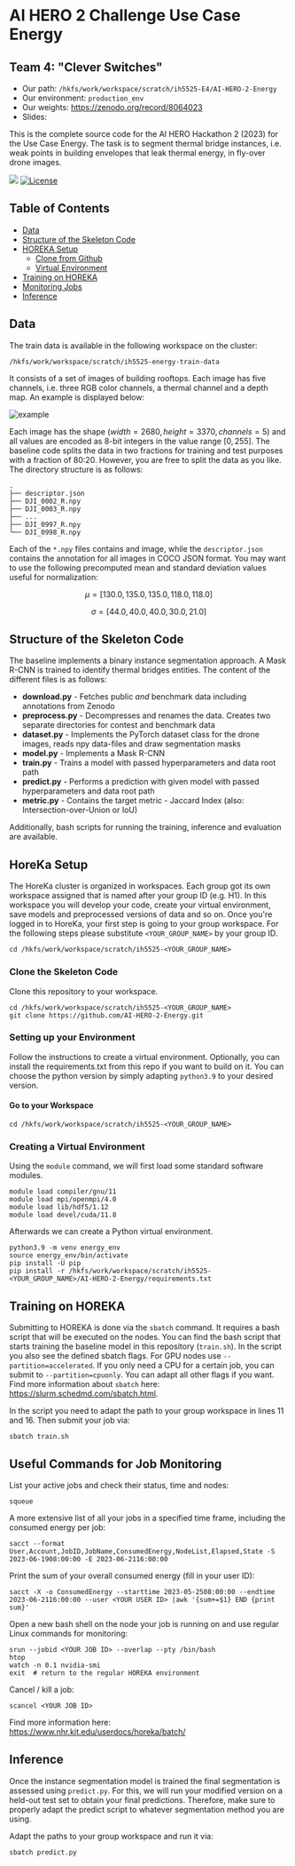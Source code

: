 # AI HERO 2 Challenge Use Case Energy

## Team 4: "Clever Switches"
- Our path: `/hkfs/work/workspace/scratch/ih5525-E4/AI-HERO-2-Energy`
- Our environment: `production_env`
- Our weights: https://zenodo.org/record/8064023
- Slides:

This is the complete source code for the AI HERO Hackathon 2 (2023) for the Use Case Energy. The task is to segment thermal bridge instances, i.e. weak points in building envelopes that leak thermal energy, in fly-over drone images.

[![](https://img.shields.io/badge/python-3.9+-blue.svg)](https://www.python.org/downloads/) [![License](https://img.shields.io/badge/License-BSD_2--Clause-orange.svg)](https://opensource.org/licenses/BSD-2-Clause)

## Table of Contents

<!--ts-->
   * [Data](#data)
   * [Structure of the Skeleton Code](#structure-of-the-skeleton-code)
   * [HOREKA Setup](#horeka-setup)
     * [Clone from Github](#clone-the-skeleton-code)
     * [Virtual Environment](#creating-a-virtual-environment)
   * [Training on HOREKA](#training-on-horeka)
   * [Monitoring Jobs](#useful-commands-for-job-monitoring)
   * [Inference](#inference)
<!--te-->

## Data

The train data is available in the following workspace on the cluster:

```
/hkfs/work/workspace/scratch/ih5525-energy-train-data
```

It consists of a set of images of building rooftops. Each image has five channels, i.e. three RGB color channels, a thermal channel and a depth map. An example is displayed below:

![example](example.png)

Each image has the shape $(width=2680, height=3370, channels=5)$ and all values are encoded as 8-bit integers in the value range $[0,255]$. The baseline code splits the data in two fractions for training and test purposes with a fraction of 80:20. However, you are free to split the data as you like. The directory structure is as follows:

```
.
├── descriptor.json
├── DJI_0002_R.npy
├── DJI_0003_R.npy
├── ...
├── DJI_0997_R.npy
└── DJI_0998_R.npy
```

Each of the `*.npy` files contains and image, while the `descriptor.json` contains the annotation for all images in COCO JSON format. You may want to use the following precomputed mean and standard deviation values useful for normalization:

$$\mu = [130.0, 135.0, 135.0, 118.0, 118.0]$$

$$\sigma = [44.0, 40.0, 40.0, 30.0, 21.0]$$

## Structure of the Skeleton Code

The baseline implements a binary instance segmentation approach. A Mask R-CNN is trained to identify thermal bridges entities. The content of the different files is as follows:

- **download.py** - Fetches public *and* benchmark data including annotations from Zenodo
- **preprocess.py** - Decompresses and renames the data. Creates two separate directories for contest and benchmark data
- **dataset.py** - Implements the PyTorch dataset class for the drone images, reads npy data-files and draw segmentation masks
- **model.py** - Implements a Mask R-CNN
- **train.py** - Trains a model with passed hyperparameters and data root path
- **predict.py** - Performs a prediction with given model with passed hyperparameters and data root path
- **metric.py** - Contains the target metric - Jaccard Index (also: Intersection-over-Union or IoU)

Additionally, bash scripts for running the training, inference and evaluation are available.

## HoreKa Setup

The HoreKa cluster is organized in workspaces. Each group got its own workspace assigned that is named after your group ID (e.g. H1). In this workspace you will develop your code, create your virtual environment, save models and preprocessed versions of data and so on. Once you're logged in to HoreKa, your first step is going to your group workspace. For the following steps please substitute `<YOUR_GROUP_NAME>` by your group ID.

```
cd /hkfs/work/workspace/scratch/ih5525-<YOUR_GROUP_NAME>
```

### Clone the Skeleton Code

Clone this repository to your workspace. 

```
cd /hkfs/work/workspace/scratch/ih5525-<YOUR_GROUP_NAME>
git clone https://github.com/AI-HERO-2-Energy.git
```

### Setting up your Environment

Follow the instructions to create a virtual environment. Optionally, you can install the requirements.txt from this repo if you want to build on it. You can choose the python version by simply adapting ```python3.9``` to your desired version.

#### Go to your Workspace

```
cd /hkfs/work/workspace/scratch/ih5525-<YOUR_GROUP_NAME>
```

### Creating a Virtual Environment

Using the `module` command, we will first load some standard software modules.

```
module load compiler/gnu/11
module load mpi/openmpi/4.0
module load lib/hdf5/1.12
module load devel/cuda/11.8
```

Afterwards we can create a Python virtual environment.

```
python3.9 -m venv energy_env
source energy_env/bin/activate
pip install -U pip
pip install -r /hkfs/work/workspace/scratch/ih5525-<YOUR_GROUP_NAME>/AI-HERO-2-Energy/requirements.txt
```

## Training on HOREKA

Submitting to HOREKA is done via the `sbatch` command. It requires a bash script that will be executed on the nodes. You can find the bash script that starts training the baseline model in this repository (`train.sh`).  In the script you also see the defined sbatch flags. For GPU nodes use `--partition=accelerated`. If you only need a CPU for a certain job, you can submit to `--partition=cpuonly`. You can adapt all other flags if you want. Find more information about `sbatch` here: https://slurm.schedmd.com/sbatch.html.

In the script you need to adapt the path to your group workspace in lines 11 and 16. Then submit your job via:

```
sbatch train.sh
```

## Useful Commands for Job Monitoring

List your active jobs and check their status, time and nodes:

```
squeue
```

A more extensive list of all your jobs in a specified time frame, including the consumed energy per job:

```
sacct --format User,Account,JobID,JobName,ConsumedEnergy,NodeList,Elapsed,State -S 2023-06-1908:00:00 -E 2023-06-2116:00:00
```

Print the sum of your overall consumed energy (fill in your user ID):

```
sacct -X -o ConsumedEnergy --starttime 2023-05-2508:00:00 --endtime 2023-06-2116:00:00 --user <YOUR USER ID> |awk '{sum+=$1} END {print sum}'
```

Open a new bash shell on the node your job is running on and use regular Linux commands for monitoring:

```
srun --jobid <YOUR JOB ID> --overlap --pty /bin/bash
htop
watch -n 0.1 nvidia-smi
exit  # return to the regular HOREKA environment
```

Cancel / kill a job:
   
```
scancel <YOUR JOB ID>
```

Find more information here: https://www.nhr.kit.edu/userdocs/horeka/batch/

## Inference

Once the instance segmentation model is trained the final segmentation is assessed using `predict.py`. For this, we will run your modified version on a held-out test set to obtain your final predictions. Therefore, make sure to properly adapt the predict script to whatever segmentation method you are using.

Adapt the paths to your group workspace and run it via:

```
sbatch predict.py
```
